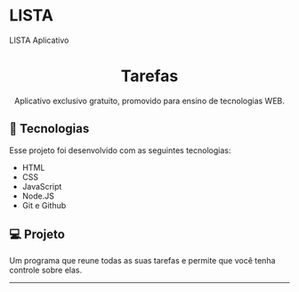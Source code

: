 # LISTA
LISTA
Aplicativo 
<h1 align="center"> Tarefas </h1>

<p align="center">
Aplicativo exclusivo gratuito, promovido para ensino de tecnologias WEB. <br/>


## 🚀 Tecnologias

Esse projeto foi desenvolvido com as seguintes tecnologias:

- HTML 
- CSS
- JavaScript
- Node.JS
- Git e Github


## 💻 Projeto

Um programa que reune todas as suas tarefas e permite que você tenha controle sobre elas.

---
